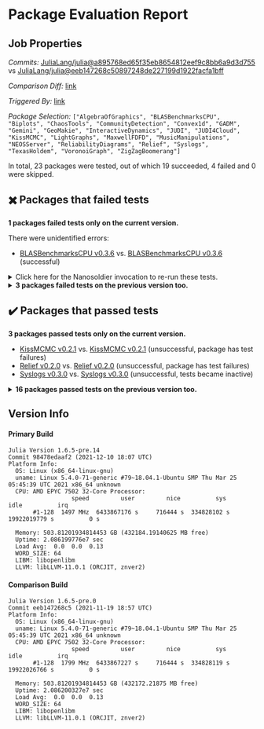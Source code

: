 # Package Evaluation Report

## Job Properties

*Commits:* [JuliaLang/julia@a895768ed65f35eb8654812eef9c8bb6a9d3d755](https://github.com/JuliaLang/julia/commit/a895768ed65f35eb8654812eef9c8bb6a9d3d755) vs [JuliaLang/julia@eeb147268c50897248de227199d1922facfa1bff](https://github.com/JuliaLang/julia/commit/eeb147268c50897248de227199d1922facfa1bff)

*Comparison Diff:* [link](https://github.com/JuliaLang/julia/compare/eeb147268c50897248de227199d1922facfa1bff..a895768ed65f35eb8654812eef9c8bb6a9d3d755)

*Triggered By:* [link](https://github.com/JuliaLang/julia/pull/43152#issuecomment-991455853)

*Package Selection:* `["AlgebraOfGraphics", "BLASBenchmarksCPU", "Biplots", "ChaosTools", "CommunityDetection", "Convex1d", "GADM", "Gemini", "GeoMakie", "InteractiveDynamics", "JUDI", "JUDI4Cloud", "KissMCMC", "LightGraphs", "MaxwellFDFD", "MusicManipulations", "NEOSServer", "ReliabilityDiagrams", "Relief", "Syslogs", "TexasHoldem", "VoronoiGraph", "ZigZagBoomerang"]`

In total, 23 packages were tested, out of which 19 succeeded, 4 failed and 0 were skipped.


## :heavy_multiplication_x: Packages that failed tests

**1 packages failed tests only on the current version.**

There were unidentified errors:

- [BLASBenchmarksCPU v0.3.6](https://s3.amazonaws.com/julialang-reports/nanosoldier/pkgeval/by_hash/a895768_vs_eeb1472/BLASBenchmarksCPU.1.6.5-pre-98478edaaf2.log) vs. [BLASBenchmarksCPU v0.3.6](https://s3.amazonaws.com/julialang-reports/nanosoldier/pkgeval/by_hash/a895768_vs_eeb1472/BLASBenchmarksCPU.1.6.5-pre-eeb147268c5.log) (successful)

<details><summary>Click here for the Nanosoldier invocation to re-run these tests.</summary>
<p>

```
@nanosoldier `runtests(["BLASBenchmarksCPU"], vs = ":release-1.6")`
```

</p>
</details>


<details><summary><strong>3 packages failed tests on the previous version too.</strong></summary>
<p>

Tests became inactive:

- [GADM v0.2.2](https://s3.amazonaws.com/julialang-reports/nanosoldier/pkgeval/by_hash/a895768_vs_eeb1472/GADM.1.6.5-pre-98478edaaf2.log)
- [NEOSServer v0.4.1](https://s3.amazonaws.com/julialang-reports/nanosoldier/pkgeval/by_hash/a895768_vs_eeb1472/NEOSServer.1.6.5-pre-98478edaaf2.log)

Test log exceeded the size limit:

- [TexasHoldem v0.1.0](https://s3.amazonaws.com/julialang-reports/nanosoldier/pkgeval/by_hash/a895768_vs_eeb1472/TexasHoldem.1.6.5-pre-98478edaaf2.log)

</p>
</details>


## :heavy_check_mark: Packages that passed tests

**3 packages passed tests only on the current version.**

- [KissMCMC v0.2.1](https://s3.amazonaws.com/julialang-reports/nanosoldier/pkgeval/by_hash/a895768_vs_eeb1472/KissMCMC.1.6.5-pre-98478edaaf2.log) vs. [KissMCMC v0.2.1](https://s3.amazonaws.com/julialang-reports/nanosoldier/pkgeval/by_hash/a895768_vs_eeb1472/KissMCMC.1.6.5-pre-eeb147268c5.log) (unsuccessful, package has test failures)
- [Relief v0.2.0](https://s3.amazonaws.com/julialang-reports/nanosoldier/pkgeval/by_hash/a895768_vs_eeb1472/Relief.1.6.5-pre-98478edaaf2.log) vs. [Relief v0.2.0](https://s3.amazonaws.com/julialang-reports/nanosoldier/pkgeval/by_hash/a895768_vs_eeb1472/Relief.1.6.5-pre-eeb147268c5.log) (unsuccessful, package has test failures)
- [Syslogs v0.3.0](https://s3.amazonaws.com/julialang-reports/nanosoldier/pkgeval/by_hash/a895768_vs_eeb1472/Syslogs.1.6.5-pre-98478edaaf2.log) vs. [Syslogs v0.3.0](https://s3.amazonaws.com/julialang-reports/nanosoldier/pkgeval/by_hash/a895768_vs_eeb1472/Syslogs.1.6.5-pre-eeb147268c5.log) (unsuccessful, tests became inactive)

<details><summary><strong>16 packages passed tests on the previous version too.</strong></summary>
<p>

- [AlgebraOfGraphics v0.6.0](https://s3.amazonaws.com/julialang-reports/nanosoldier/pkgeval/by_hash/a895768_vs_eeb1472/AlgebraOfGraphics.1.6.5-pre-98478edaaf2.log)
- [Biplots v0.2.2](https://s3.amazonaws.com/julialang-reports/nanosoldier/pkgeval/by_hash/a895768_vs_eeb1472/Biplots.1.6.5-pre-98478edaaf2.log)
- [ChaosTools v2.6.2](https://s3.amazonaws.com/julialang-reports/nanosoldier/pkgeval/by_hash/a895768_vs_eeb1472/ChaosTools.1.6.5-pre-98478edaaf2.log)
- [CommunityDetection v0.2.0](https://s3.amazonaws.com/julialang-reports/nanosoldier/pkgeval/by_hash/a895768_vs_eeb1472/CommunityDetection.1.6.5-pre-98478edaaf2.log)
- [Convex1d v0.1.0](https://s3.amazonaws.com/julialang-reports/nanosoldier/pkgeval/by_hash/a895768_vs_eeb1472/Convex1d.1.6.5-pre-98478edaaf2.log)
- [Gemini v0.2.0](https://s3.amazonaws.com/julialang-reports/nanosoldier/pkgeval/by_hash/a895768_vs_eeb1472/Gemini.1.6.5-pre-98478edaaf2.log)
- [GeoMakie v0.2.2](https://s3.amazonaws.com/julialang-reports/nanosoldier/pkgeval/by_hash/a895768_vs_eeb1472/GeoMakie.1.6.5-pre-98478edaaf2.log)
- [InteractiveDynamics v0.18.1](https://s3.amazonaws.com/julialang-reports/nanosoldier/pkgeval/by_hash/a895768_vs_eeb1472/InteractiveDynamics.1.6.5-pre-98478edaaf2.log)
- [JUDI v2.5.2](https://s3.amazonaws.com/julialang-reports/nanosoldier/pkgeval/by_hash/a895768_vs_eeb1472/JUDI.1.6.5-pre-98478edaaf2.log)
- [JUDI4Cloud v0.2.0](https://s3.amazonaws.com/julialang-reports/nanosoldier/pkgeval/by_hash/a895768_vs_eeb1472/JUDI4Cloud.1.6.5-pre-98478edaaf2.log)
- [LightGraphs v1.3.5](https://s3.amazonaws.com/julialang-reports/nanosoldier/pkgeval/by_hash/a895768_vs_eeb1472/LightGraphs.1.6.5-pre-98478edaaf2.log)
- [MaxwellFDFD v0.1.5](https://s3.amazonaws.com/julialang-reports/nanosoldier/pkgeval/by_hash/a895768_vs_eeb1472/MaxwellFDFD.1.6.5-pre-98478edaaf2.log)
- [MusicManipulations v1.6.3](https://s3.amazonaws.com/julialang-reports/nanosoldier/pkgeval/by_hash/a895768_vs_eeb1472/MusicManipulations.1.6.5-pre-98478edaaf2.log)
- [ReliabilityDiagrams v0.2.3](https://s3.amazonaws.com/julialang-reports/nanosoldier/pkgeval/by_hash/a895768_vs_eeb1472/ReliabilityDiagrams.1.6.5-pre-98478edaaf2.log)
- [VoronoiGraph v0.2.0](https://s3.amazonaws.com/julialang-reports/nanosoldier/pkgeval/by_hash/a895768_vs_eeb1472/VoronoiGraph.1.6.5-pre-98478edaaf2.log)
- [ZigZagBoomerang v0.10.0](https://s3.amazonaws.com/julialang-reports/nanosoldier/pkgeval/by_hash/a895768_vs_eeb1472/ZigZagBoomerang.1.6.5-pre-98478edaaf2.log)

</p>
</details>


## Version Info

#### Primary Build

```
Julia Version 1.6.5-pre.14
Commit 98478edaaf2 (2021-12-10 18:07 UTC)
Platform Info:
  OS: Linux (x86_64-linux-gnu)
  uname: Linux 5.4.0-71-generic #79~18.04.1-Ubuntu SMP Thu Mar 25 05:45:39 UTC 2021 x86_64 unknown
  CPU: AMD EPYC 7502 32-Core Processor: 
                  speed         user         nice          sys         idle          irq
       #1-128  1497 MHz  6433867176 s     716444 s  334828102 s  19922019779 s          0 s
       
  Memory: 503.81201934814453 GB (432184.19140625 MB free)
  Uptime: 2.086199776e7 sec
  Load Avg:  0.0  0.0  0.13
  WORD_SIZE: 64
  LIBM: libopenlibm
  LLVM: libLLVM-11.0.1 (ORCJIT, znver2)

```

#### Comparison Build

```
Julia Version 1.6.5-pre.0
Commit eeb147268c5 (2021-11-19 18:57 UTC)
Platform Info:
  OS: Linux (x86_64-linux-gnu)
  uname: Linux 5.4.0-71-generic #79~18.04.1-Ubuntu SMP Thu Mar 25 05:45:39 UTC 2021 x86_64 unknown
  CPU: AMD EPYC 7502 32-Core Processor: 
                  speed         user         nice          sys         idle          irq
       #1-128  1799 MHz  6433867227 s     716444 s  334828119 s  19922026766 s          0 s
       
  Memory: 503.81201934814453 GB (432172.21875 MB free)
  Uptime: 2.086200327e7 sec
  Load Avg:  0.0  0.0  0.13
  WORD_SIZE: 64
  LIBM: libopenlibm
  LLVM: libLLVM-11.0.1 (ORCJIT, znver2)

```
<!-- Generated on 2021-12-11T00:07:53.242 -->
